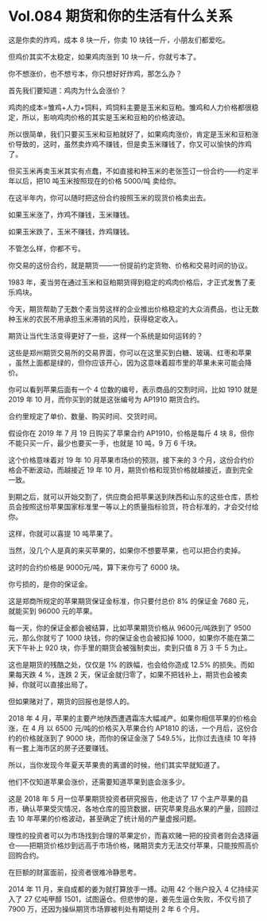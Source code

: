 # Vol.084 期货和你的生活有什么关系

这是你卖的炸鸡，成本 8 块一斤，你卖 10 块钱一斤，小朋友们都爱吃。

但鸡价其实不太稳定，如果鸡肉涨到 10 块一斤，你就亏本了。

你不想涨价，也不想亏本，你只想好好炸鸡，那怎么办？

首先我们要知道：鸡肉为什么会涨价？

鸡肉的成本=雏鸡+人力+饲料，鸡饲料主要是玉米和豆粕。雏鸡和人力价格都很稳定，所以，影响鸡肉价格的其实是玉米和豆粕的价格波动。

所以很简单，我们只要买玉米和豆粕就好了，如果鸡肉涨价，肯定是玉米和豆粕涨价导致的，这时，虽然卖炸鸡不赚钱，但是卖玉米赚钱了，你又可以愉快的炸鸡了。

但买玉米再卖玉米其实有点蠢，不如直接和种玉米的老张签订一份合约——约定半年以后，把10 吨玉米按照现在的价格 5000/吨 卖给你。 

在这半年内，你可以随时把这份合约按照玉米的现货价格卖出去。

如果玉米涨了，炸鸡不赚钱，玉米赚钱。

如果玉米跌了，玉米不赚钱，炸鸡赚钱。

不管怎么样，你都不亏。

你交易的这份合约，就是期货——一份提前约定货物、价格和交易时间的协议。

1983 年，麦当劳在通过玉米和豆粕期货得到稳定的鸡肉价格后，才正式发售了麦乐鸡块。

今天，期货帮助了无数个麦当劳这样的企业推出价格稳定的大众消费品，也让无数种玉米的农民不用承担玉米滞销的风险，获得稳定收入。

期货让当代生活变得更好了一些，这样一个系统是如何运转的？

这些是郑州期货交易所的交易界面，你可以在这里买到白糖、玻璃、红枣和苹果 ，虽然上面都是绿的，但你应该开心，因为这意味着超市里的苹果未来可能会降价。

你可以看到苹果后面有一个 4 位数的编号，表示商品的交割时间，比如 1910 就是 2019 年 10 月，而你买到的就是这张编号为 AP1910 期货合约。

合约里规定了单价、数量、购买时间、交货时间。

假设你在 2019 年 7 月 19 日购买了苹果合约 AP1910，价格是每斤 4 块 8，但你不能只买一斤，最少也要买一手，也就是 10 吨，9 万 6 千块。

这个价格意味着对 19 年 10 月苹果市场价的预测，接下来的 3 个月，这份合约价格会不断波动，而越接近 19 年 10 月，期货价格和现货价格就越接近，直到完全一致。

到期之后，就可以开始交割了，供应商会把苹果送到陕西和山东的这些仓库，质检员会按照这份苹果国家标准里一等以上的质量指标验货，符合标准的，才会交付给你。

这样，你就可以喜提 10 吨苹果了。

当然，没几个人是真的来买苹果的，如果你不想要苹果，也可以把合约卖掉。

这时的合约价格是 9000元/吨，算下来你亏了 6000 块。

你亏损的，是你的保证金。

这是郑商所规定的苹果期货保证金标准，你只要付总价 8% 的保证金 7680 元，就能买到 96000 元的苹果。

每一天，你的保证金都会被结算，比如苹果期货价格从 9600元/吨跌到了 9500 元，那么你就亏了 1000 块钱，你的保证金也会被扣掉 1000，如果你不能在第二天下午补上 920 块，你手里的期货会被强制卖出，卖到只值 8 万 3 千 5 为止。

这也是期货的残酷之处，仅仅是 1% 的跌幅，也会给你造成 12.5% 的损失。而如果每天跌 4 %，连跌 2 天，保证金就归零了，如果不把钱补上，期货也会被卖掉，你就可以直接出局了。

但如果赌对了，期货的回报也是惊人的。

2018 年 4 月，苹果的主要产地陕西遭遇霜冻大幅减产。如果你相信苹果的价格会涨，在 4 月 以 6500 元/吨的价格买入苹果合约 AP1810 的话，一个月后，这份合约的价格就涨到了 9000 块，而你的保证金涨了 549.5%，比你过去连续 10 年持有一套上海市区的房子还要赚钱。

所以，当你发现今年夏天苹果贵的离谱的时候，他们其实早就知道了。

他们不仅知道苹果会涨价，还需要知道苹果到底会涨多少。

这是 2018 年 5 月一位苹果期货投资者研究报告，他走访了 17 个主产苹果的县市，确认苹果受灾情况，各地仓库的囤货数据，研究苹果竞品水果的产量，回顾过去 10 年苹果的价格波动，甚至确定了统计局的产量虚报问题。

理性的投资者可以为市场找到合理的苹果定价，而喜欢赌一把的投资者则会选择逼仓——把期货价格炒到远高于市场价格，赌期货卖方无法交付苹果，只能按照高价回购合约。

在巨额的财富面前，投资者很难冷静思考。

2014 年 11 月，来自成都的姜为就打算放手一搏。动用 42 个账户投入 4 亿持续买入了 27 亿吨甲醇 1501，试图逼仓。但悲惨的是，姜先生逼仓失败，不仅亏损了 7900 万，还因为操纵期货市场罪被判处有期徒刑 2 年 6 个月。
